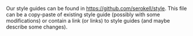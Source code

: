 <!--
   - SPDX-FileCopyrightText: 2019 Serokell <https://serokell.io>
   -
   - SPDX-License-Identifier: Unlicense
   -->

Our style guides can be found in https://github.com/serokell/style.
This file can be a copy-paste of existing style guide (possibly with some
modifications) or contain a link (or links) to style guides (and maybe
describe some changes).
